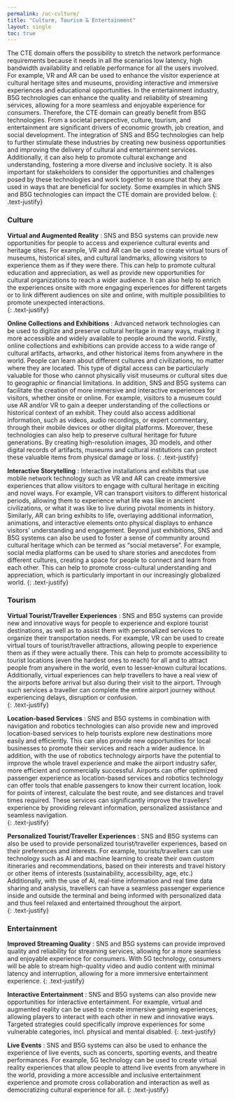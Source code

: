 ```yaml
---
permalink: /uc-culture/
title: "Culture, Tourism & Entertainment"
layout: single
toc: true
---
```

The CTE domain offers the possibility to stretch the network performance requirements because it needs in all the scenarios low latency, high bandwidth availability and reliable performance for all the users involved. For example, VR and AR can be used to enhance the visitor experience at cultural heritage sites and museums, providing interactive and immersive experiences and educational opportunities. In the entertainment industry, B5G technologies can enhance the quality and reliability of streaming services, allowing for a more seamless and enjoyable experience for consumers. Therefore, the CTE domain can greatly benefit from B5G technologies. From a societal perspective, culture, tourism, and entertainment are significant drivers of economic growth, job creation, and social development. The integration of SNS and B5G technologies can help to further stimulate these industries by creating new business opportunities and improving the delivery of cultural and entertainment services. Additionally, it can also help to promote cultural exchange and understanding, fostering a more diverse and inclusive society. It is also important for stakeholders to consider the opportunities and challenges posed by these technologies and work together to ensure that they are used in ways that are beneficial for society.  Some examples in which SNS and B5G technologies can impact the CTE domain are provided below. 
{: .text-justify}

### Culture 

**Virtual and Augmented Reality** \: SNS and B5G systems can provide new opportunities for people to access and experience cultural events and heritage sites. For example, VR and AR can be used to create virtual tours of museums, historical sites, and cultural landmarks, allowing visitors to experience them as if they were there. This can help to promote cultural education and appreciation, as well as provide new opportunities for cultural organizations to reach a wider audience. It can also help to enrich the experiences onsite with more engaging experiences for different targets or to link different audiences on site and online, with multiple possibilities to promote unexpected interactions.  
{: .text-justify}

**Online Collections and Exhibitions** \: Advanced network technologies can be used to digitize and preserve cultural heritage in many ways, making it more accessible and widely available to people around the world. Firstly, online collections and exhibitions can provide access to a wide range of cultural artifacts, artworks, and other historical items from anywhere in the world. People can learn about different cultures and civilizations, no matter where they are located. This type of digital access can be particularly valuable for those who cannot physically visit museums or cultural sites due to geographic or financial limitations. In addition, SNS and B5G systems can facilitate the creation of more immersive and interactive experiences for visitors, whether onsite or online. For example, visitors to a museum could use AR and/or VR to gain a deeper understanding of the collections or historical context of an exhibit. They could also access additional information, such as videos, audio recordings, or expert commentary, through their mobile devices or other digital platforms. Moreover, these technologies can also help to preserve cultural heritage for future generations. By creating high-resolution images, 3D models, and other digital records of artifacts, museums and cultural institutions can protect these valuable items from physical damage or loss. 
{: .text-justify}

**Interactive Storytelling** \:   Interactive installations and exhibits that use mobile network technology such as VR and AR can create immersive experiences that allow visitors to engage with cultural heritage in exciting and novel ways. For example, VR can transport visitors to different historical periods, allowing them to experience what life was like in ancient civilizations, or what it was like to live during pivotal moments in history. Similarly, AR can bring exhibits to life, overlaying additional information, animations, and interactive elements onto physical displays to enhance visitors' understanding and engagement. Beyond just exhibitions, SNS and B5G systems can also be used to foster a sense of community around cultural heritage which can be termed as “social metaverse”. For example, social media platforms can be used to share stories and anecdotes from different cultures, creating a space for people to connect and learn from each other. This can help to promote cross-cultural understanding and appreciation, which is particularly important in our increasingly globalized world. 
{: .text-justify}

### Tourism 

**Virtual Tourist/Traveller Experiences** \: SNS and B5G systems can provide new and innovative ways for people to experience and explore tourist destinations, as well as to assist them with personalized services to organize their transportation needs. For example, VR can be used to create virtual tours of tourist/traveller attractions, allowing people to experience them as if they were actually there. This can help to promote accessibility to tourist locations (even the hardest ones to reach) for all and to attract people from anywhere in the world, even to lesser-known cultural locations. Additionally, virtual experiences can help travellers to have a real view of the airports before arrival but also during their visit to the airport. Through such services a traveller can complete the entire airport journey without experiencing delays, disruption or confusion.   
{: .text-justify}

**Location-based Services** \: SNS and B5G systems in combination with navigation and robotics technologies can also provide new and improved location-based services to help tourists explore new destinations more easily and efficiently. This can also provide new opportunities for local businesses to promote their services and reach a wider audience. In addition, with the use of robotics technology airports have the potential to improve the whole travel experience and make the airport industry safer, more efficient and commercially successful. Airports can offer optimized passenger experience as location-based services and robotics technology can offer tools that enable passengers to know their current location, look for points of interest, calculate the best route, and see distances and travel times required. These services can significantly improve the travellers’ experience by providing relevant information, personalized assistance and seamless navigation.  
{: .text-justify}

**Personalized Tourist/Traveller Experiences** \: SNS and B5G systems can also be used to provide personalized tourist/traveller experiences, based on their preferences and interests. For example, tourists/travellers can use technology such as AI and machine learning to create their own custom itineraries and recommendations, based on their interests and travel history or other items of interests (sustainability, accessibility, age, etc.) Additionally, with the use of AI, real-time information and real time data sharing and analysis, travellers can have a seamless passenger experience inside and outside the terminal and being informed with personalized data and thus feel relaxed and entertained throughout the airport.  
{: .text-justify}

### Entertainment 

**Improved Streaming Quality** \: SNS and B5G systems can provide improved quality and reliability for streaming services, allowing for a more seamless and enjoyable experience for consumers. With 5G technology, consumers will be able to stream high-quality video and audio content with minimal latency and interruption, allowing for a more immersive entertainment experience. 
{: .text-justify}

**Interactive Entertainment** \: SNS and B5G systems can also provide new opportunities for interactive entertainment. For example, virtual and augmented reality can be used to create immersive gaming experiences, allowing players to interact with each other in new and innovative ways. Targeted strategies could specifically improve experiences for some vulnerable categories, incl. physical and mental disabled. 
{: .text-justify}

**Live Events** \: SNS and B5G systems can also be used to enhance the experience of live events, such as concerts, sporting events, and theatre performances. For example, 5G technology can be used to create virtual reality experiences that allow people to attend live events from anywhere in the world, providing a more accessible and inclusive entertainment experience and promote cross collaboration and interaction as well as democratizing cultural experience for all. 
{: .text-justify}
